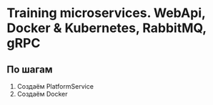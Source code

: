 # Training microservices. WebApi, Docker & Kubernetes, RabbitMQ, gRPC

## По шагам

1. Создаём PlatformService
2. Создаём Docker

